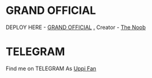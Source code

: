 # GRAND OFFICIAL

DEPLOY HERE - [GRAND OFFICIAL](https://dashboard.heroku.com/new?button-url=https://github.com/hacke777/GRANDROBOT)
[.](https://heroku.com/deploy)
Creator - [The Noob](https://t.me/The_Noob_Hacker)

# TELEGRAM
Find me on TELEGRAM As [Uppi Fan](https://t.me/Upendra_Manager_Bot)
